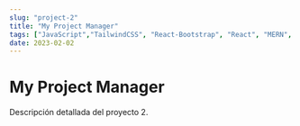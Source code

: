 ```yaml
---
slug: "project-2"
title: "My Project Manager"
tags: ["JavaScript","TailwindCSS", "React-Bootstrap", "React", "MERN", "MongoDB", "JWT"]
date: 2023-02-02
---
```


# My Project Manager

Descripción detallada del proyecto 2.
